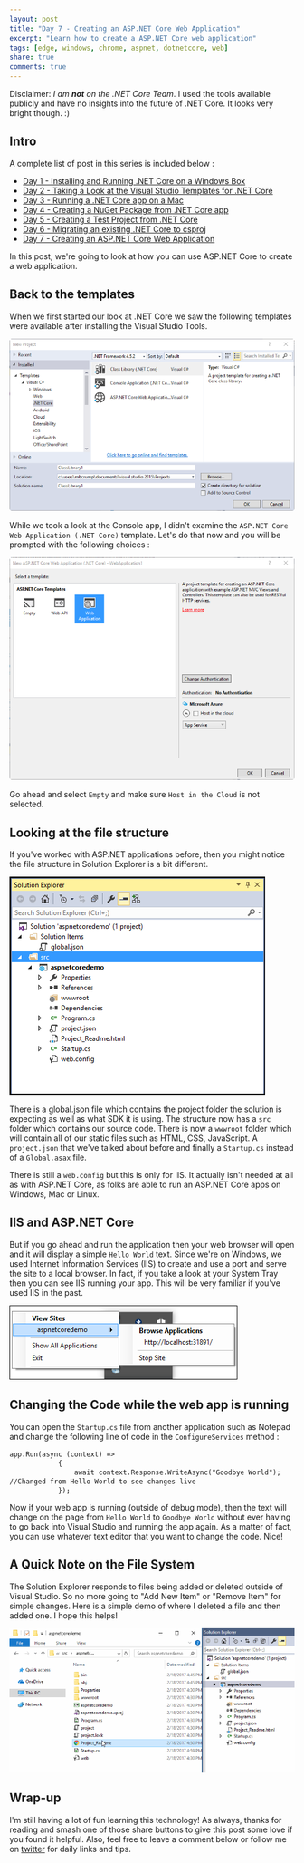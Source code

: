 ```yaml
---
layout: post
title: "Day 7 - Creating an ASP.NET Core Web Application"
excerpt: "Learn how to create a ASP.NET Core web application"
tags: [edge, windows, chrome, aspnet, dotnetcore, web]
share: true
comments: true
---
```


Disclaimer: *I am **not** on the .NET Core Team*. I used the tools available publicly and have no insights into the future of .NET Core. It looks very bright though. :)

## Intro

A complete list of post in this series is included below :

* [Day 1 - Installing and Running .NET Core on a Windows Box](http://michaelcrump.net/getting-started-with-aspnetcore/)
* [Day 2 - Taking a Look at the Visual Studio Templates for .NET Core](http://michaelcrump.net/part2-aspnetcore/)
* [Day 3 - Running a .NET Core app on a Mac](http://michaelcrump.net/part3-aspnetcore/)
* [Day 4 - Creating a NuGet Package from .NET Core app](http://michaelcrump.net/part4-aspnetcore/)
* [Day 5 - Creating a Test Project from .NET Core](http://michaelcrump.net/part5-aspnetcore/)
* [Day 6 - Migrating an existing .NET Core to csproj](http://michaelcrump.net/part6-aspnetcore/)
* [Day 7 - Creating an ASP.NET Core Web Application](http://michaelcrump.net/part7-aspnetcore/)

In this post, we're going to look at how you can use ASP.NET Core to create a web application. 

## Back to the templates

When we first started our look at .NET Core we saw the following templates were available after installing the Visual Studio Tools. 

![image](/files/dotnetcorevstemplates.png)

While we took a look at the Console app, I didn't examine the  `ASP.NET Core Web Application (.NET Core)` template. Let's do that now and you will be prompted with the following choices : 

![image](/files/aspnetcorewebapp.png)

Go ahead and select `Empty` and make sure `Host in the Cloud` is not selected. 

## Looking at the file structure

If you've worked with ASP.NET applications before, then you might notice the file structure in Solution Explorer is a bit different. 

![image](/files/solutionexpcoreapp.png)

There is a global.json file which contains the project folder the solution is expecting as well as what SDK it is using. The structure now has a `src` folder which contains our source code. There is now a `wwwroot` folder which will contain all of our static files such as HTML, CSS, JavaScript. A `project.json` that we've talked about before and finally a `Startup.cs` instead of a `Global.asax` file.

There is still a `web.config` but this is only for IIS. It actually isn't needed at all as with ASP.NET Core, as folks are able to run an ASP.NET Core apps on Windows, Mac or Linux. 

## IIS and ASP.NET Core

But if you go ahead and run the application then your web browser will open and it will display a simple `Hello World` text. Since we're on Windows, we used Internet Information Services (IIS) to create and use a port and serve the site to a local browser. In fact, if you take a look at your System Tray then you can see IIS running your app. This will be very familiar if you've used IIS in the past. 

![image](/files/systrayaspnetwebdemo.png)

## Changing the Code while the web app is running

You can open the `Startup.cs` file from another application such as Notepad and change the following line of code in the `ConfigureServices` method :

	app.Run(async (context) =>
	            {
	                await context.Response.WriteAsync("Goodbye World"); //Changed from Hello World to see changes live
	            });

Now if your web app is running (outside of debug mode), then the text will change on the page from `Hello World` to `Goodbye World` without ever having to go back into Visual Studio and running the app again. As a matter of fact, you can use whatever text editor that you want to change the code. Nice!

## A Quick Note on the File System

The Solution Explorer responds to files being added or deleted outside of Visual Studio. So no more going to "Add New Item" or "Remove Item" for simple changes. Here is a simple demo of where I deleted a file and then added one. I hope this helps!

![image](/files/aspnetfilesdemo.gif)


## Wrap-up

I'm still having a lot of fun learning this technology! As always, thanks for reading and smash one of those share buttons to give this post some love if you found it helpful. Also, feel free to leave a comment below or follow me on [twitter](http://twitter.com/mbcrump) for daily links and tips. 